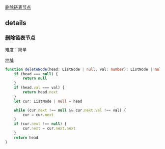 [删除链表节点](#删除链表节点)

## details

### 删除链表节点

难度：简单

[地址](https://leetcode.cn/problems/shan-chu-lian-biao-de-jie-dian-lcof/)

```ts
function deleteNode(head: ListNode | null, val: number): ListNode | null {
    if (head === null) {
        return null
    }
    if (head.val === val) {
        return head.next
    }
    let cur: ListNode | null = head

    while (cur.next !== null && cur.next.val !== val) {
        cur = cur.next
    }
    if (cur.next !== null) {
        cur.next = cur.next.next
    }
    return head
}
```